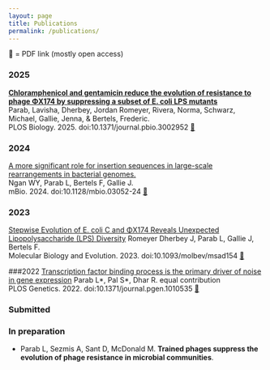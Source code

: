 ```yaml
---
layout: page
title: Publications
permalink: /publications/
---
```


📕 = PDF link (mostly open access)

### 2025

[**Chloramphenicol and gentamicin reduce the evolution of resistance to phage ΦX174 by suppressing a subset of E. coli LPS mutants**](https://journals.plos.org/plosbiology/article?id=10.1371/journal.pbio.3002952) <br>
Parab, Lavisha, Dherbey, Jordan Romeyer, Rivera, Norma, Schwarz, Michael, Gallie, Jenna, & Bertels, Frederic. <br>
PLOS Biology. 2025. doi:10.1371/journal.pbio.3002952 [📕](https://journals.plos.org/plosbiology/article/file?id=10.1371/journal.pbio.3002952&type=printable)


### 2024

[A more significant role for insertion sequences in large-scale rearrangements in bacterial genomes.](https://journals.asm.org/doi/10.1128/mbio.03052-24) <br>
Ngan WY, Parab L, Bertels F, Gallie J. <br>
mBio. 2024. doi:10.1128/mbio.03052-24 [📕](https://journals.asm.org/doi/reader/10.1128/mbio.03052-24)

<!-- Include thesis? **bold** -->

### 2023

[Stepwise Evolution of E. coli C and ΦX174 Reveals Unexpected Lipopolysaccharide (LPS) Diversity](https://academic.oup.com/mbe/article/40/7/msad154/7217154)
Romeyer Dherbey J, Parab L, Gallie J, Bertels F. <br>
Molecular Biology and Evolution. 2023. doi:10.1093/molbev/msad154 [📕](https://academic.oup.com/mbe/article-pdf/40/7/msad154/50960158/msad154.pdf)


###2022
[Transcription factor binding process is the primary driver of noise in gene expression](https://journals.plos.org/plosgenetics/article?id=10.1371/journal.pgen.1010535)
Parab L*, Pal S*, Dhar R.                   equal contribution <br>
PLOS Genetics. 2022. doi:10.1371/journal.pgen.1010535 [📕](https://journals.plos.org/plosgenetics/article/file?id=10.1371/journal.pgen.1010535&type=printable)



### Submitted

<!-- - Glynatsi, N. E., Ethan A., Nowak M. A., Hilbe C., **Conditional cooperation with longer memory**.
[Preprint](https://arxiv.org/abs/2402.02437). -->


### In preparation

- Parab L, Sezmis A, Sant D, McDonald M. **Trained phages suppress the evolution of phage resistance in microbial communities**.

<!-- in the future, try a layout like Carolin Wendling or Ruth Ley's lab with the Title at the top, being a hyperlink. Then next line, authors' names. next line, Journal name, year, doi. -->
